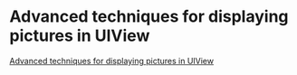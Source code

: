 # Advanced techniques for displaying pictures in UIView
[Advanced techniques for displaying pictures in UIView](https://aiwithcloud.com/2022/09/19/advanced_techniques_for_displaying_pictures_in_uiview/)